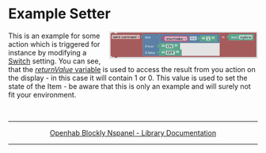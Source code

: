 # Example Setter

[<img src="img/blockLibrary_nspanel_helpers_exampleSetter.png" align="right" width="300">](img/blockLibrary_nspanel_helpers_exampleSetter.png)

This is an example for some action which is triggered for instance by modifying a [Switch](blockLibrary_nspanel_entities_switch.md) setting. You can see, that the [*returnValue* variable](blockLibrary_nspanel_helpers_returnValue.md) is used to access the result from you action on the display - in this case it will contain 1 or 0. This value is used to set the state of the Item - be aware that this is only an example and will surely not fit your environment.

<br clear="right"/>

---

[<p style="text-align: center;">Openhab Blockly Nspanel - Library Documentation</p>](README.md)

---
